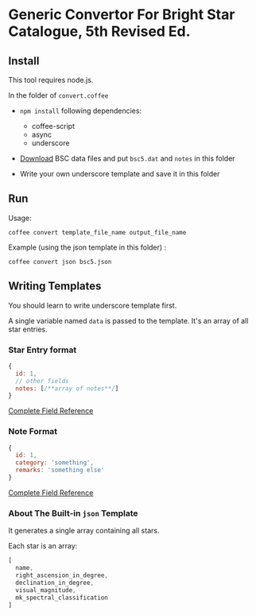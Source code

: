 # Generic Convertor For Bright Star Catalogue, 5th Revised Ed.

## Install

This tool requires node.js.

In the folder of `convert.coffee`

* `npm install` following dependencies:
  - coffee-script
  - async
  - underscore

* [Download](https://github.com/akfish/Universe/tree/master/data/catalog/bsc#file-summary) BSC data files and put `bsc5.dat` and `notes` in this folder

* Write your own underscore template and save it in this folder

## Run

Usage:

```shell
coffee convert template_file_name output_file_name
```

Example (using the json template in this folder) :

```shell
coffee convert json bsc5.json
```

## Writing Templates

You should learn to write underscore template first.

A single variable named `data` is passed to the template. It's an array of all star entries.

### Star Entry format

```javascript
{
  id: 1,
  // other fields
  notes: [/**array of notes**/]
}
```

[Complete Field Reference](https://github.com/akfish/Universe/tree/master/data/catalog/bsc#file-catalog)

### Note Format

```javascript
{
  id: 1,
  category: 'something',
  remarks: 'something else'
}
```

[Complete Field Reference](https://github.com/akfish/Universe/tree/master/data/catalog/bsc#file-notes)

### About The Built-in `json` Template

It generates a single array containing all stars.

Each star is an array:

```javascript
[
  name,
  right_ascension_in_degree,
  declination_in_degree,
  visual_magnitude,
  mk_spectral_classification
]
```
